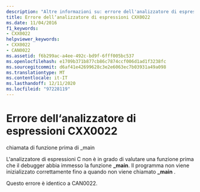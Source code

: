 ```yaml
---
description: "Altre informazioni su: errore dell'analizzatore di espressioni CXX0022"
title: Errore dell‘analizzatore di espressioni CXX0022
ms.date: 11/04/2016
f1_keywords:
- CXX0022
helpviewer_keywords:
- CXX0022
- CAN0022
ms.assetid: f6b299ac-a4ee-492c-bd9f-6fff005bc537
ms.openlocfilehash: e1709b371b877cb86c7874ccf006d1ad1f3238fc
ms.sourcegitcommit: d6af41e42699628c3e2e6063ec7b03931a49a098
ms.translationtype: MT
ms.contentlocale: it-IT
ms.lasthandoff: 12/11/2020
ms.locfileid: "97228119"
---
```

# <a name="expression-evaluator-error-cxx0022"></a>Errore dell‘analizzatore di espressioni CXX0022

chiamata di funzione prima di _main

L'analizzatore di espressioni C non è in grado di valutare una funzione prima che il debugger abbia immesso la funzione **_main**. Il programma non viene inizializzato correttamente fino a quando non viene chiamato **_main** .

Questo errore è identico a CAN0022.

